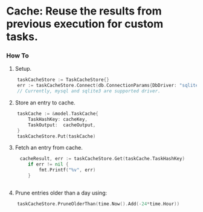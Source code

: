 # Cache: Reuse the results from previous execution for custom tasks.

### How To

1. Setup.
```go
    taskCacheStore := TaskCacheStore{}
	err := taskCacheStore.Connect(db.ConnectionParams{DbDriver: "sqlite3", DbName: ":memory:"})
	// Currently, mysql and sqlite3 are supported driver.
```

2. Store an entry to cache.
```go
    taskCache := &model.TaskCache{
        TaskHashKey: cacheKey,
        TaskOutput:  cacheOutput,
    }
    taskCacheStore.Put(taskCache)
```

3. Fetch an entry from cache.
```go
     cacheResult, err := taskCacheStore.Get(taskCache.TaskHashKey)
        if err != nil {
            fmt.Printf("%v", err)
        }
     
```
4. Prune entries older than a day using:
```go
    taskCacheStore.PruneOlderThan(time.Now().Add(-24*time.Hour))
```